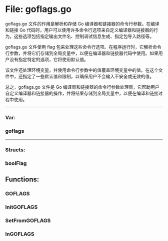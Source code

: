 # File: goflags.go

goflags.go 文件的作用是解析和存储 Go 编译器和链接器的命令行参数。在编译和链接 Go 代码时，用户可以使用许多命令行选项来自定义编译器和链接器的行为。这些选项包括指定输出文件名、控制调试信息生成、指定包导入路径等。

goflags.go 文件使用 flag 包来处理这些命令行选项。在程序运行时，它解析命令行参数，并将它们存储到全局变量中，以便在编译器和链接器代码中使用。如果用户没有指定特定的选项，它将使用默认值。

该文件还处理环境变量，并使用命令行参数中的值覆盖环境变量中的值。在这个文件中，还指定了一些默认值和限制，以确保用户不会输入不安全或无效的值。

总之，goflags.go 文件是 Go 编译器和链接器的命令行参数处理器，它帮助用户自定义编译器和链接器的操作，并将结果存储到全局变量中，以便在编译和链接过程中使用。




---

### Var:

### goflags








---

### Structs:

### boolFlag





## Functions:

### GOFLAGS





### InitGOFLAGS





### SetFromGOFLAGS





### InGOFLAGS





